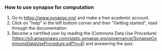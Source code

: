 ### How to use synapse for computation
1. Go to https://www.synapse.org/ and make a free academic account.
2. Click on "help" in the left bottom corner and then "Getting started", read through the documentation
3. Become a certified user by reading the (Commons Data Use Procedure)[https://s3.amazonaws.com/static.synapse.org/governance/SynapseCommonsDataUseProcedure.pdf?v=4] and answering the quiz.

